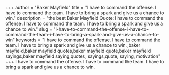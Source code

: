 +++
author = "Baker Mayfield"
title = "I have to command the offense. I have to command the team. I have to bring a spark and give us a chance to win."
description = "the best Baker Mayfield Quote: I have to command the offense. I have to command the team. I have to bring a spark and give us a chance to win."
slug = "i-have-to-command-the-offense-i-have-to-command-the-team-i-have-to-bring-a-spark-and-give-us-a-chance-to-win"
keywords = "I have to command the offense. I have to command the team. I have to bring a spark and give us a chance to win.,baker mayfield,baker mayfield quotes,baker mayfield quote,baker mayfield sayings,baker mayfield saying,quotes, sayings,quote, saying, motivation"
+++
I have to command the offense. I have to command the team. I have to bring a spark and give us a chance to win.
